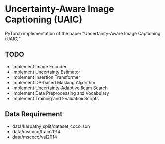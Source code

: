 # Uncertainty-Aware Image Captioning (UAIC)

PyTorch implementation of the paper "Uncertainty-Aware Image Captioning (UAIC)".

## TODO
- Implement Image Encoder
- Implement Uncertainty Estimator
- Implement Insertion Transformer
- Implement DP-based Masking Algorithm
- Implement Uncertainty-Adaptive Beam Search
- Implement Data Preprocessing and Vocabulary
- Implement Training and Evaluation Scripts

## Data Requirement
- data/karpathy_split/dataset_coco.json
- data/mscoco/train2014
- data/mscoco/val2014
